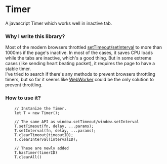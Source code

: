 # Timer
A javascript Timer which works well in inactive tab.

### Why I write this library?
Most of the modern browsers throttled [setTimeout/setInterval](https://developer.mozilla.org/en-US/docs/Web/API/WindowOrWorkerGlobalScope/setTimeout#Reasons_for_delays_longer_than_specified) to more than 1000ms if the page's inactive. In most of the cases, it saves CPU loads while the tabs are inactive, which's a good thing. But in some extreme cases (like sending heart beating packet), it requires the page to have a stable timer.  
I've tried to search if there's any methods to prevent browsers throttling timers, but so far it seems like [WebWorker](https://developer.mozilla.org/en/docs/Web/API/Web_Workers_API/Using_web_workers) could be the only solution to prevent throttling. 

### How to use it?
```
    // Instanize the Timer.
    let T = new Timer();

    // The same API as window.setTimeout/window.setInterval
    T.setTimeout(fn, delay, ...params);
    T.setInterval(fn, delay, ...params);
    T.clearTimeout(timeoutID);
    T.clearInterval(intervalID);

    // These are newly added
    T.hasTimer(timerID)
    T.clearAll()
```